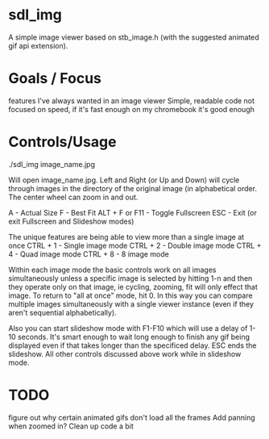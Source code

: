 sdl_img
=======

A simple image viewer based on stb_image.h (with the suggested animated gif api extension).

Goals / Focus
=============
features I've always wanted in an image viewer
Simple, readable code
not focused on speed, if it's fast enough on my chromebook it's good enough

Controls/Usage
==============
./sdl_img image_name.jpg

Will open image_name.jpg.  Left and Right (or Up and Down) will cycle
through images in the directory of the original image (in alphabetical order.
The center wheel can zoom in and out.

A              - Actual Size
F              - Best Fit
ALT + F or F11 - Toggle Fullscreen
ESC            - Exit (or exit Fullscreen and Slideshow modes)

The unique features are being able to view more than a single image at once
CTRL + 1   - Single image mode
CTRL + 2   - Double image mode
CTRL + 4   - Quad image mode
CTRL + 8   - 8 image mode

Within each image mode the basic controls work on all images simultaneously
unless a specific image is selected by hitting 1-n and then they operate only
on that image, ie cycling, zooming, fit will only effect that image.
To return to "all at once" mode, hit 0.  In this way you can compare multiple
images simultaneously with a single viewer instance (even if they aren't sequential
alphabetically).

Also you can start slideshow mode with F1-F10 which will use a delay of 1-10 seconds.
It's smart enough to wait long enough to finish any gif being displayed even if that
takes longer than the specificed delay.  ESC ends the slideshow.  All other controls
discussed above work while in slideshow mode.



TODO
====
figure out why certain animated gifs don't load all the frames
Add panning when zoomed in?
Clean up code a bit
